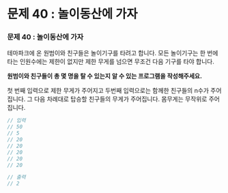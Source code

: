 # 문제 40 : 놀이동산에 가자

### 문제 40 : 놀이동산에 가자

테마파크에 온 원범이와 친구들은 놀이기구를 타려고  합니다. 모든 놀이기구는 한 번에 타는 인원수에는 제한이 없지만 제한 무게를 넘으면 무조건 다음 기구를 타야 합니다.

**원범이와 친구들이 총 몇 명을 탈 수 있는지 알 수 있는 프로그램을 작성해주세요.**

첫 번째 입력으로 제한 무게가 주어지고 두번째 입력으로는 함께한 친구들의 n수가 주어집니다. 그 다음 차례대로 탑승할 친구들의 무게가 주어집니다. 몸무게는 무작위로 주어집니다. 

```javascript
// 입력
// 50
// 5
// 20
// 20
// 20
// 20
// 20

// 출력
// 2
```


